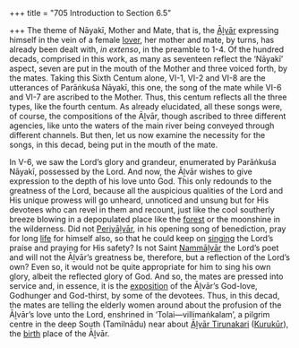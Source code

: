 +++
title = "705 Introduction to Section 6.5"

+++
The theme of Nāyakī, Mother and Mate, that is, the [Āḻvār](/definition/aḻvar#vaishnavism "show Āḻvār definitions") expressing himself in the vein of a female [lover](/definition/lover#history "show lover definitions"), her mother and mate, by turns, has already been dealt with, *in extenso*, in the preamble to 1-4. Of the hundred decads, comprised in this work, as many as seventeen reflect the ‘Nāyakī’ aspect, seven are put in the mouth of the Mother and three voiced forth, by the mates. Taking this Sixth Centum alone, VI-1, VI-2 and VI-8 are the utterances of Parāṅkuśa Nāyakī, this one, the song of the mate while VI-6 and VI-7 are ascribed to the Mother. Thus, this centum reflects all the three types, like the fourth centum. As already elucidated, all these songs were, of course, the compositions of the Āḻvār, though ascribed to three different agencies, like unto the waters of the main river being conveyed through different channels. But then, let us now examine the necessity for the songs, in this decad, being put in the mouth of the mate.

In V-6, we saw the Lord’s glory and grandeur, enumerated by Parāṅkuśa Nāyakī, possessed by the Lord. And now, the Āḻvār wishes to give expression to the depth of his love unto God. This only redounds to the greatness of the Lord, because all the auspicious qualities of the Lord and His unique prowess will go unheard, unnoticed and unsung but for His devotees who can revel in them and recount, just like the cool southerly breeze blowing in a depopulated place like the [forest](/definition/forest#history "show forest definitions") or the moonshine in the wilderness. Did not [Periyāḻvār](/definition/periyalvar#vaishnavism "show Periyāḻvār definitions"), in his opening song of benediction, pray for long [life](/definition/life#history "show life definitions") for himself also, so that he could keep on [singing](/definition/singing#history "show singing definitions") the Lord’s praise and praying for His safety? Is not Saint [Nammāḻvār](/definition/nammalvar#vaishnavism "show Nammāḻvār definitions") the Lord’s poet and will not the Āḻvār’s greatness be, therefore, but a reflection of the Lord’s own? Even so, it would not be quite appropriate for him to sing his own glory, albeit the reflected glory of God. And so, the mates are pressed into service and, in essence, it is the [exposition](/definition/exposition#history "show exposition definitions") of the Āḻvār’s God-love, Godhunger and God-thirst, by some of the devotees. Thus, in this decad, the mates are telling the elderly women around about the profusion of the Āḻvār’s love unto the Lord, enshrined in ‘Tolai—villimaṅkalam’, a pilgrim centre in the deep South (Tamilnādu) near about [Āḻvār Tirunakari](/definition/alvar-tirunakari#vaishnavism "show Āḻvār Tirunakari definitions") ([Kurukūr](/definition/kurukur#vaishnavism "show Kurukūr definitions")), the [birth](/definition/birth#history "show birth definitions") place of the Āḻvār.



